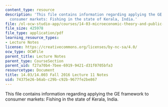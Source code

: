 ```yaml
---
content_type: resource
description: 'This file contains information regarding applying the GE framework to
  consumer markets: Fishing in the state of Kerala, India.'
file: /ol-ocw-studio-app/courses/14-03-microeconomic-theory-and-public-policy-fall-2016/74375e26b6abc29bc92b9677fe2be867_MIT14_03F16_lec11.pdf
file_size: 425978
file_type: application/pdf
learning_resource_types:
- Lecture Notes
license: https://creativecommons.org/licenses/by-nc-sa/4.0/
ocw_type: OCWFile
parent_title: Lecture Notes
parent_type: CourseSection
parent_uid: f27a70b4-7bee-6919-9421-d31f0705bfa3
resourcetype: Document
title: 14.03/14.003 Fall 2016 Lecture 11 Notes
uid: 74375e26-b6ab-c29b-c92b-9677fe2be867
---
```

This file contains information regarding applying the GE framework to consumer markets: Fishing in the state of Kerala, India.